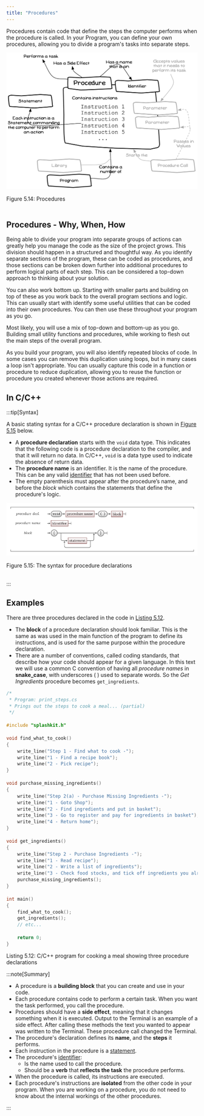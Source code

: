 ```yaml
---
title: "Procedures"
---
```


Procedures contain code that define the steps the computer performs when the procedure is called. In your Program, you can define your own procedures, allowing you to divide a program's tasks into separate steps.

<a id="FigureMethodDeclaration"></a>

![A procedure contains instructions](./images/program-creation/MethodDeclaration.png "Procedures")
<div class="caption"><span class="caption-figure-nbr">Figure 5.14: </span>Procedures</div><br/>

## Procedures - Why, When, How

Being able to divide your program into separate groups of actions can greatly help you manage the code as the size of the project grows. This division should happen in a structured and thoughtful way. As you identify separate sections of the program, these can be coded as procedures, and those sections can be broken down further into additional procedures to perform logical parts of each step. This can be considered a top-down approach to thinking about your solution.

You can also work bottom up. Starting with smaller parts and building on top of these as you work back to the overall program sections and logic. This can usually start with identify some useful utilities that can be coded into their own procedures. You can then use these throughout your program as you go.

Most likely, you will use a mix of top-down and bottom-up as you go. Building small utility functions and procedures, while working to flesh out the main steps of the overall program.

As you build your program, you will also identify repeated blocks of code. In some cases you can remove this duplication using loops, but in many cases a loop isn't appropriate. You can usually capture this code in a function or procedure to reduce duplication, allowing you to reuse the function or procedure you created whenever those actions are required.

## In C/C++

:::tip[Syntax]

A basic stating syntax for a C/C++ procedure declaration is shown in [Figure 5.15](#MethodDeclarationSyntax) below.

- A **procedure declaration** starts with the `void` data type. This indicates that the following code is a procedure declaration to the compiler, and that it will return no data. In C/C++, `void` is a data type used to indicate the absence of return data.
- The **procedure name** is an identifier. It is the name of the procedure. This can be any valid [identifier](../../../../part-1-instructions/2-communicating-syntax/1-concepts/04-identifier) that has not been used before.
- The empty parenthesis must appear after the procedure’s name, and before the *block* which contains the statements that define the procedure's logic.

<a id="MethodDeclarationSyntax"></a>

![Figure 5.15 The syntax of comments.](./images/procedure-decl.png "The syntax for procedure declarations")
<div class="caption"><span class="caption-figure-nbr">Figure 5.15: </span>The syntax for procedure declarations</div><br/>

:::

## Examples

There are three procedures declared in the code in [Listing 5.12](#ListingMethodDeclaration).

- The **block** of a procedure declaration should look familiar. This is the same as was used in the main function of the program to define its instructions, and is used for the same purpose within the procedure declaration.
- There are a number of conventions, called coding standards, that describe how your code should appear for a given language. In this text we will use a common C convention of having all *procedure names* in **snake_case**, with underscores ( ) used to separate words. So the *Get Ingredients* procedure becomes `get_ingredients`.

<a id="ListingMethodDeclaration"></a>

```cpp
/*
 * Program: print_steps.cs
 * Prings out the steps to cook a meal... (partial)
 */

#include "splashkit.h"

void find_what_to_cook()
{
    write_line("Step 1 - Find what to cook -");
    write_line("1 - Find a recipe book");
    write_line("2 - Pick recipe");
} 

void purchase_missing_ingredients()
{
    write_line("Step 2(a) - Purchase Missing Ingredients -");
    write_line("1 - Goto Shop");
    write_line("2 - Find ingredients and put in basket");
    write_line("3 - Go to register and pay for ingredients in basket");
    write_line("4 - Return home");
}

void get_ingredients()
{
    write_line("Step 2 - Purchase Ingredients -");
    write_line("1 - Read recipe");
    write_line("2 - Write a list of ingredients");
    write_line("3 - Check food stocks, and tick off ingredients you already have");
    purchase_missing_ingredients();
}

int main()
{
    find_what_to_cook();
    get_ingredients();
    // etc...

    return 0;
}
```
<div class="caption"><span class="caption-figure-nbr">Listing 5.12: </span>C/C++ program for cooking a meal showing three procedure declarations</div>

:::note[Summary]

- A procedure is a **building block** that you can create and use in your code.
- Each procedure contains code to perform a certain task. When you want the task performed, you call the procedure.
- Procedures should have a **side effect**, meaning that it changes something when it is executed. Output to the Terminal is an example of a side effect. After calling these methods the text you wanted to appear was written to the Terminal. These procedure call changed the Terminal.
- The procedure's declaration defines its **name**, and the **steps** it performs.
- Each instruction in the procedure is a [statement](../../../part-1-instructions/2-communicating-syntax/1-concepts/02-statement).
- The procedure's [identifier](../../../../part-1-instructions/2-communicating-syntax/1-concepts/04-identifier):
  - Is the name used to call the procedure.
  - Should be a **verb** that **reflects the task** the procedure performs.
- When the procedure is called, its instructions are executed.
- Each procedure's instructions are **isolated** from the other code in your program. When you are working on a procedure, you do not need to know about the internal workings of the other procedures.

:::
